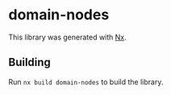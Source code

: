 # domain-nodes

This library was generated with [Nx](https://nx.dev).

## Building

Run `nx build domain-nodes` to build the library.
